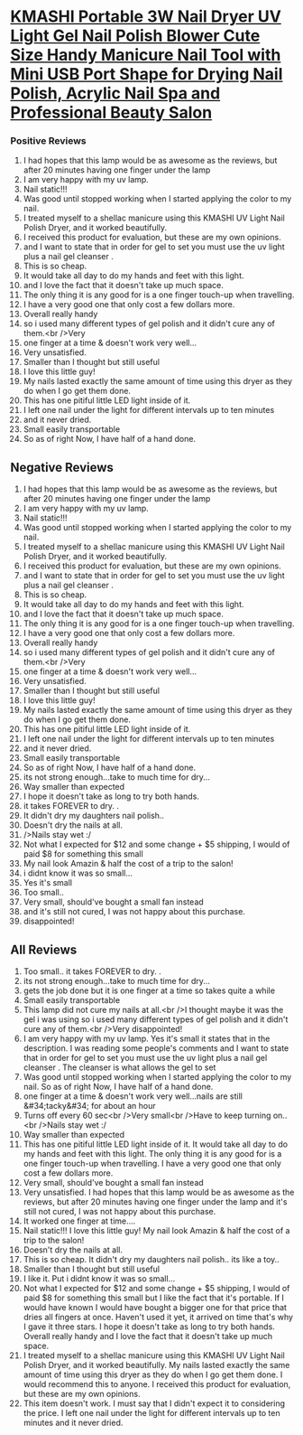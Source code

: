 # [KMASHI Portable 3W Nail Dryer UV Light Gel Nail Polish Blower Cute Size Handy Manicure Nail Tool with Mini USB Port Shape for Drying Nail Polish, Acrylic Nail Spa and Professional Beauty Salon](https://products.checkmycream.com/products/KMASHI-Portable-3W-Nail-Dryer-UV-Light-Gel-Nail-Polish-Blower-Cute-Size-Handy-Manicure-Nail-Tool-with-Mini-USB-Port-Shape-for-Drying-Nail-Polish-Acrylic-Nail-Spa-and-Professional-Beauty-Salon.html)

### Positive Reviews

<ol>
      <li>I had hopes that this lamp would be as awesome as the reviews, but after 20 minutes having one finger under the lamp</li>
      <li>I am very happy with my uv lamp.</li>
      <li>Nail static!!!</li>
      <li>Was good until stopped working when I started applying the color to my nail.</li>
      <li>I treated myself to a shellac manicure using this KMASHI UV Light Nail Polish Dryer, and it worked beautifully.</li>
      <li>I received this product for evaluation, but these are my own opinions.</li>
      <li>and I want to state that in order for gel to set you must use the uv light plus a nail gel cleanser .</li>
      <li>This is so cheap.</li>
      <li>It would take all day to do my hands and feet with this light.</li>
      <li>and I love the fact that it doesn&#x27;t take up much space.</li>
      <li>The only thing it is any good for is a one finger touch-up when travelling.</li>
      <li>I have a very good one that only cost a few dollars more.</li>
      <li>Overall really handy</li>
      <li>so i used many different types of gel polish and it didn&#x27;t cure any of them.&lt;br /&gt;Very</li>
      <li>one finger at a time &amp; doesn&#x27;t work very well...</li>
      <li>Very unsatisfied.</li>
      <li>Smaller than I thought but still useful</li>
      <li>I love this little guy!</li>
      <li>My nails lasted exactly the same amount of time using this dryer as they do when I go get them done.</li>
      <li>This has one pitiful little LED light inside of it.</li>
      <li>I left one nail under the light for different intervals up to ten minutes</li>
      <li>and it never dried.</li>
      <li>Small easily transportable</li>
      <li>So as of right Now, I have half of a hand done.</li>
</ol>


<h2>Negative Reviews</h2>
<ol>
<li> I had hopes that this lamp would be as awesome as the reviews, but after 20 minutes having one finger under the lamp</li>
<li> I am very happy with my uv lamp.</li>
<li> Nail static!!!</li>
<li> Was good until stopped working when I started applying the color to my nail.</li>
<li> I treated myself to a shellac manicure using this KMASHI UV Light Nail Polish Dryer, and it worked beautifully.</li>
<li> I received this product for evaluation, but these are my own opinions.</li>
<li> and I want to state that in order for gel to set you must use the uv light plus a nail gel cleanser .</li>
<li> This is so cheap.</li>
<li> It would take all day to do my hands and feet with this light.</li>
<li> and I love the fact that it doesn&#x27;t take up much space.</li>
<li> The only thing it is any good for is a one finger touch-up when travelling.</li>
<li> I have a very good one that only cost a few dollars more.</li>
<li> Overall really handy</li>
<li> so i used many different types of gel polish and it didn&#x27;t cure any of them.&lt;br /&gt;Very</li>
<li> one finger at a time &amp; doesn&#x27;t work very well...</li>
<li> Very unsatisfied.</li>
<li> Smaller than I thought but still useful</li>
<li> I love this little guy!</li>
<li> My nails lasted exactly the same amount of time using this dryer as they do when I go get them done.</li>
<li> This has one pitiful little LED light inside of it.</li>
<li> I left one nail under the light for different intervals up to ten minutes</li>
<li> and it never dried.</li>
<li> Small easily transportable</li>
<li> So as of right Now, I have half of a hand done.</li>
<li> its not strong enough...take to much time for dry...</li>
<li> Way smaller than expected</li>
<li> I hope it doesn&#x27;t take as long to try both hands.</li>
<li> it takes FOREVER  to dry. .</li>
<li> It didn&#x27;t dry my daughters nail polish..</li>
<li> Doesn&#x27;t dry the nails at all.</li>
<li> /&gt;Nails stay wet :/</li>
<li> Not what I expected for $12 and some change + $5 shipping, I would of paid $8 for something this small</li>
<li> My nail look Amazin &amp; half the cost of a trip to the salon!</li>
<li> i didnt know it was so small...</li>
<li> Yes it&#x27;s small</li>
<li> Too small..</li>
<li> Very small, should&#x27;ve bought a small fan instead</li>
<li> and it&#x27;s still not cured, I was not happy about this purchase.</li>
<li> disappointed!</li>
</ol>

<h2>All Reviews</h2>

<ol>
    <li> Too small.. it takes FOREVER  to dry. .</li>
    <li> its not strong enough...take to much time for dry...</li>
    <li> gets the job done but it is one finger at a time so takes quite a while</li>
    <li> Small easily transportable</li>
    <li> This lamp did not cure my nails at all.&lt;br /&gt;I thought maybe it was the gel i was using so i used many different types of gel polish and it didn&#x27;t cure any of them.&lt;br /&gt;Very disappointed!</li>
    <li> I am very happy with my uv lamp. Yes it&#x27;s small it states that in the description. I was reading some people&#x27;s comments and I want to state that in order for gel to set you must use the uv light plus a nail gel cleanser . The cleanser is what allows the gel to set</li>
    <li> Was good until stopped working when I started applying the color to my nail. So as of right Now, I have half of a hand done.</li>
    <li> one finger at a time &amp; doesn&#x27;t work very well...nails are still &amp;#34;tacky&amp;#34; for about an hour</li>
    <li> Turns off every 60 sec&lt;br /&gt;Very small&lt;br /&gt;Have to keep turning on..&lt;br /&gt;Nails stay wet :/</li>
    <li> Way smaller than expected</li>
    <li> This has one pitiful little LED light inside of it. It would take all day to do my hands and feet with this light. The only thing it is any good for is a one finger touch-up when travelling. I have a very good one that only cost a few dollars more.</li>
    <li> Very small, should&#x27;ve bought a small fan instead</li>
    <li> Very unsatisfied. I had hopes that this lamp would be as awesome as the reviews, but after 20 minutes having one finger under the lamp and it&#x27;s still not cured, I was not happy about this purchase.</li>
    <li> It worked one finger at time....</li>
    <li> Nail static!!! I love this little guy! My nail look Amazin &amp; half the cost of a trip to the salon!</li>
    <li> Doesn&#x27;t dry the nails at all.</li>
    <li> This is so cheap. It didn&#x27;t dry my daughters nail polish.. its like a toy..</li>
    <li> Smaller than I thought but still useful</li>
    <li> I like it. Put i didnt know it was so small...</li>
    <li> Not what I expected for $12 and some change + $5 shipping, I would of paid $8 for something this small but I like the fact that it&#x27;s portable. If I would have known I would have bought a bigger one for that price that dries all fingers at once. Haven&#x27;t used it yet, it arrived on time that&#x27;s why I gave it three stars. I hope it doesn&#x27;t take as long to try both hands. Overall really handy and I love the fact that it doesn&#x27;t take up much space.</li>
    <li> I treated myself to a shellac manicure using this KMASHI UV Light Nail Polish Dryer, and it worked beautifully. My nails lasted exactly the same amount of time using this dryer as they do when I go get them done. I would recommend this to anyone.  I received this product for evaluation, but these are my own opinions.</li>
    <li> This item doesn&#x27;t work. I must say that I didn&#x27;t expect it to considering the price. I left one nail under the light for different intervals up to ten minutes and it never dried.</li>
</ol>




